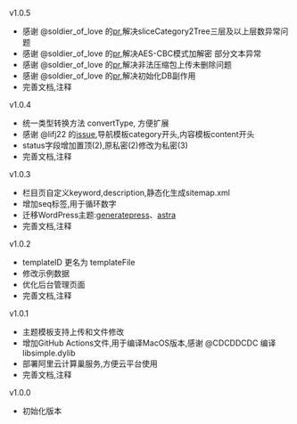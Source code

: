 v1.0.5
- 感谢 @soldier_of_love 的[pr](https://gitee.com/gpress/gpress/pulls/5),解决sliceCategory2Tree三层及以上层数异常问题
- 感谢 @soldier_of_love 的[pr](https://gitee.com/gpress/gpress/pulls/4),解决AES-CBC模式加解密 部分文本异常
- 感谢 @soldier_of_love 的[pr](https://gitee.com/gpress/gpress/pulls/3),解决非法压缩包上传未删除问题
- 感谢 @soldier_of_love 的[pr](https://gitee.com/gpress/gpress/pulls/2),解决初始化DB副作用
- 完善文档,注释

v1.0.4
- 统一类型转换方法 convertType, 方便扩展
- 感谢 @lifj22 的[issue](https://gitee.com/gpress/gpress/issues/I9J1RH),导航模板category开头,内容模板content开头
- status字段增加置顶(2),原私密(2)修改为私密(3)
- 完善文档,注释

v1.0.3
- 栏目页自定义keyword,description,静态化生成sitemap.xml
- 增加seq标签,用于循环数字
- 迁移WordPress主题:[generatepress](https://gitee.com/gpress/wp-generatepress)、[astra](https://wpastra.com)
- 完善文档,注释

v1.0.2
- templateID 更名为 templateFile
- 修改示例数据
- 优化后台管理页面
- 完善文档,注释

v1.0.1
- 主题模板支持上传和文件修改
- 增加GitHub Actions文件,用于编译MacOS版本,感谢 @CDCDDCDC 编译libsimple.dylib
- 部署阿里云计算巢服务,方便云平台使用
- 完善文档,注释

v1.0.0
- 初始化版本